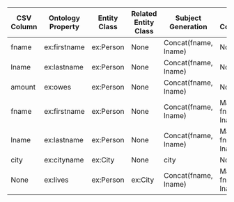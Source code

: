 | CSV Column | Ontology Property | Entity Class | Related Entity Class | Subject Generation     | Join Condition       | Datatype      | Language Annotations |
|------------|------------------|--------------|----------------------|------------------------|----------------------|--------------|----------------------|
| fname      | ex:firstname     | ex:Person    | None                 | Concat(fname, lname)   | None                 | xsd:string   | None                 |
| lname      | ex:lastname      | ex:Person    | None                 | Concat(fname, lname)   | None                 | xsd:string   | None                 |
| amount     | ex:owes          | ex:Person    | None                 | Concat(fname, lname)   | None                 | xsd:double   | None                 |
| fname      | ex:firstname     | ex:Person    | None                 | Concat(fname, lname)   | Match on fname, lname | xsd:string   | None                 |
| lname      | ex:lastname      | ex:Person    | None                 | Concat(fname, lname)   | Match on fname, lname | xsd:string   | None                 |
| city       | ex:cityname      | ex:City      | None                 | city                   | None                 | xsd:langString | None                 |
| None       | ex:lives         | ex:Person    | ex:City              | Concat(fname, lname)   | Match on fname, lname | None         | None                 |
